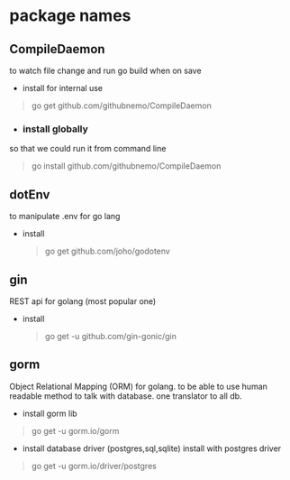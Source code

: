 # package names

## CompileDaemon

to watch file change and run go build when on save

- install for internal use

> go get github.com/githubnemo/CompileDaemon

- ### install globally

so that we could run it from command line

> go install github.com/githubnemo/CompileDaemon

## dotEnv

to manipulate .env for go lang

- install
  > go get github.com/joho/godotenv

## gin

REST api for golang (most popular one)

- install

  > go get -u github.com/gin-gonic/gin

## gorm

Object Relational Mapping (ORM) for golang.
to be able to use human readable method to talk with
database. one translator to all db.

- install gorm lib

> go get -u gorm.io/gorm

- install database driver (postgres,sql,sqlite)
  install with postgres driver

> go get -u gorm.io/driver/postgres
